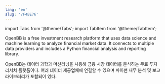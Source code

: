 ```yaml
---
lang: 'en'
slug: '/F4BE76'
---
```


import Tabs from '@theme/Tabs';
import TabItem from '@theme/TabItem';

<Tabs groupId='lang' queryString>
<TabItem value='en' label='English 🇺🇸' lang='en-US' default>
<div lang='en-US'>

OpenBB is a free investment research platform that uses data science and machine learning to analyze financial market data. It connects to multiple data providers and includes a Python financial analysis and reporting library.

</div>
</TabItem>
<TabItem value='ko' label='한국어 🇰🇷' lang='ko-KR'>
<div lang='ko-KR'>

OpenBB는 데이터 과학과 머신러닝을 사용해 금융 시장 데이터를 분석하는 무료 투자 리서치 플랫폼이다. 여러 데이터 제공업체에 연결할 수 있으며 파이썬 재무 분석 및 보고 라이브러리가 포함되어 있다.

</div>
</TabItem>
</Tabs>
